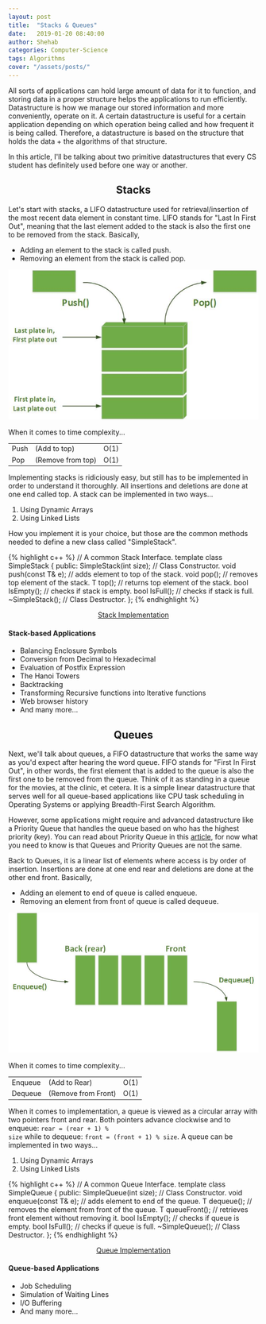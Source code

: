 ```yaml
---
layout: post
title:  "Stacks & Queues"
date:   2019-01-20 08:40:00
author: Shehab
categories: Computer-Science
tags: Algorithms
cover: "/assets/posts/"
---
```


All sorts of applications can hold large amount of data for it to function, and storing data in a proper structure helps the applications to run efficiently. Datastructure is how we manage our stored information and more conveniently, operate on it.
A certain datastructure is useful for a certain application depending on which operation being called and how frequent it is being called. Therefore, a datastructure is based on the structure that holds the data + the algorithms of that structure.

In this article, I'll be talking about two primitive datastructures that every CS student has definitely used before one way or another.

<h2 align="center">Stacks</h2>

Let's start with stacks, a LIFO datastructure used for retrieval/insertion of the most recent data element in constant time. LIFO stands for "Last In First Out", meaning that the last element added to the stack is also the first one to be removed from the stack. Basically,

<ul>
	<li>Adding an element to the stack is called push.</li>
	<li>Removing an element from the stack is called pop.</li>
</ul>

<img src="/assets/posts/stack.jpg">

When it comes to time complexity...
<table cellpadding="0" cellspacing="0">
	<tr>
		<td>Push</td><td>(Add to top)</td><td>O(1)</td>
	</tr>
	<tr>
		<td>Pop</td><td>(Remove from top)</td><td>O(1)</td>
	</tr>
</table>

Implementing stacks is ridiciously easy, but still has to be implemented in order to understand it thoroughly. All insertions and deletions are done at one end called top. A stack can be implemented in two ways...
<ol>
	<li>Using Dynamic Arrays</li>
	<li>Using Linked Lists</li>
</ol>
How you implement it is your choice, but those are the common methods needed to define a new class called "SimpleStack".

{% highlight c++ %}
// A common Stack Interface.
template<typename T>
class SimpleStack {
public:
	SimpleStack(int size);		// Class Constructor.
	void push(const T& e);		// adds element to top of the stack.
	void pop();			// removes top element of the stack.
	T top();			// returns top element of the stack.
	bool IsEmpty();			// checks if stack is empty.
	bool IsFull();			// checks if stack is full.
	~SimpleStack();			// Class Destructor.
};
{% endhighlight %}


<p align="center"><a href="https://github.com/ShehabMMohamed/Datastructures-And-Algorithms/blob/master/Data%20Structures/Stacks%20and%20Queues/Stacks.h" target="_blank"> Stack Implementation </a></p>

<h4>Stack-based Applications</h4>
<ul>
	<li>Balancing Enclosure Symbols</li>
	<li>Conversion from Decimal to Hexadecimal</li>
	<li>Evaluation of Postfix Expression</li>
	<li>The Hanoi Towers</li>
	<li>Backtracking</li>
	<li>Transforming Recursive functions into Iterative functions</li>
	<li>Web browser history</li>
	<li>And many more...</li>
</ul>

<h2 align="center">Queues</h2>

Next, we'll talk about queues, a FIFO datastructure that works the same way as you'd expect after hearing the word queue. FIFO stands for "First In First Out", in other words, the first element that is added to the queue is also the first one to be removed from the queue. Think of it as standing in a queue for the movies, at the clinic, et cetera. It is a simple linear datastructure that serves well for all queue-based applications like CPU task scheduling in Operating Systems or applying Breadth-First Search Algorithm. 

However, some applications might require and advanced datastructure like a Priority Queue that handles the queue based on who has the highest priority (key). You can read about Priority Queue in this <a href="" target="_blank">article</a>, for now what you need to know is that Queues and Priority Queues are not the same. 

Back to Queues, it is a linear list of elements where access is by order of insertion. Insertions are done at one end <emp>rear</emp> and deletions are done at the other end <emp>front</emp>. Basically,
<ul>
	<li>Adding an element to end of queue is called enqueue.</li>
	<li>Removing an element from front of queue is called dequeue.</li>
</ul>

<img src="/assets/posts/queue.jpg">

When it comes to time complexity...
<table cellpadding="0" cellspacing="0">
	<tr>
		<td>Enqueue</td><td>(Add to Rear)</td><td>O(1)</td>
	</tr>
	<tr>
		<td>Dequeue</td><td>(Remove from Front)</td><td>O(1)</td>
	</tr>
</table>

When it comes to implementation, a queue is viewed as a circular array with two pointers <emp>front</emp> and <emp>rear</emp>. Both pointers advance clockwise and to enqueue: <code>rear = (rear + 1) % size</code> while to dequeue: <code>front = (front + 1) % size</code>. A queue can be implemented in two ways...
<ol>
	<li>Using Dynamic Arrays</li>
	<li>Using Linked Lists</li>
</ol>

{% highlight c++ %}
// A common Queue Interface.
template<typename T>
class SimpleQueue {
public:
	SimpleQueue(int size);		// Class Constructor.
	void enqueue(const T& e);	// adds element to end of the queue.
	T dequeue();			// removes the element from front of the queue.
	T queueFront();			// retrieves front element without removing it.
	bool IsEmpty();			// checks if queue is empty.
	bool IsFull();			// checks if queue is full.
	~SimpleQueue();			// Class Destructor.
};
{% endhighlight %}


<p align="center"><a href="https://github.com/ShehabMMohamed/Datastructures-And-Algorithms/blob/master/Data%20Structures/Stacks%20and%20Queues/Queues.h" target="_blank"> Queue Implementation </a></p>

<h4>Queue-based Applications</h4>
<ul>
	<li>Job Scheduling</li>
	<li>Simulation of Waiting Lines</li>
	<li>I/O Buffering</li>
	<li>And many more...</li>
</ul>
